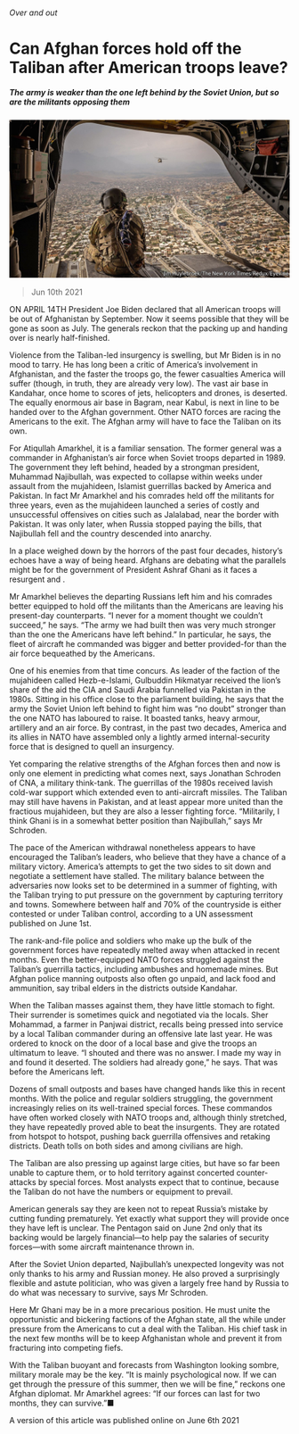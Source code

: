 ###### Over and out

# Can Afghan forces hold off the Taliban after American troops leave? 

##### The army is weaker than the one left behind by the Soviet Union, but so are the militants opposing them 

![image](images/20210612_asp001.jpg) 

> Jun 10th 2021 

ON APRIL 14TH President Joe Biden declared that all American troops will be out of Afghanistan by September. Now it seems possible that they will be gone as soon as July. The generals reckon that the packing up and handing over is nearly half-finished.

Violence from the Taliban-led insurgency is swelling, but Mr Biden is in no mood to tarry. He has long been a critic of America’s involvement in Afghanistan, and the faster the troops go, the fewer casualties America will suffer (though, in truth, they are already very low). The vast air base in Kandahar, once home to scores of jets, helicopters and drones, is deserted. The equally enormous air base in Bagram, near Kabul, is next in line to be handed over to the Afghan government. Other NATO forces are racing the Americans to the exit. The Afghan army will have to face the Taliban on its own.


For Atiqullah Amarkhel, it is a familiar sensation. The former general was a commander in Afghanistan’s air force when Soviet troops departed in 1989. The government they left behind, headed by a strongman president, Muhammad Najibullah, was expected to collapse within weeks under assault from the mujahideen, Islamist guerrillas backed by America and Pakistan. In fact Mr Amarkhel and his comrades held off the militants for three years, even as the mujahideen launched a series of costly and unsuccessful offensives on cities such as Jalalabad, near the border with Pakistan. It was only later, when Russia stopped paying the bills, that Najibullah fell and the country descended into anarchy.

In a place weighed down by the horrors of the past four decades, history’s echoes have a way of being heard. Afghans are debating what the parallels might be for the government of President Ashraf Ghani as it faces a resurgent and .


Mr Amarkhel believes the departing Russians left him and his comrades better equipped to hold off the militants than the Americans are leaving his present-day counterparts. “I never for a moment thought we couldn’t succeed,” he says. “The army we had built then was very much stronger than the one the Americans have left behind.” In particular, he says, the fleet of aircraft he commanded was bigger and better provided-for than the air force bequeathed by the Americans.

One of his enemies from that time concurs. As leader of the faction of the mujahideen called Hezb-e-Islami, Gulbuddin Hikmatyar received the lion’s share of the aid the CIA and Saudi Arabia funnelled via Pakistan in the 1980s. Sitting in his office close to the parliament building, he says that the army the Soviet Union left behind to fight him was “no doubt” stronger than the one NATO has laboured to raise. It boasted tanks, heavy armour, artillery and an air force. By contrast, in the past two decades, America and its allies in NATO have assembled only a lightly armed internal-security force that is designed to quell an insurgency.

Yet comparing the relative strengths of the Afghan forces then and now is only one element in predicting what comes next, says Jonathan Schroden of CNA, a military think-tank. The guerrillas of the 1980s received lavish cold-war support which extended even to anti-aircraft missiles. The Taliban may still have havens in Pakistan, and at least appear more united than the fractious mujahideen, but they are also a lesser fighting force. “Militarily, I think Ghani is in a somewhat better position than Najibullah,” says Mr Schroden.

The pace of the American withdrawal nonetheless appears to have encouraged the Taliban’s leaders, who believe that they have a chance of a military victory. America’s attempts to get the two sides to sit down and negotiate a settlement have stalled. The military balance between the adversaries now looks set to be determined in a summer of fighting, with the Taliban trying to put pressure on the government by capturing territory and towns. Somewhere between half and 70% of the countryside is either contested or under Taliban control, according to a UN assessment published on June 1st.

The rank-and-file police and soldiers who make up the bulk of the government forces have repeatedly melted away when attacked in recent months. Even the better-equipped NATO forces struggled against the Taliban’s guerrilla tactics, including ambushes and homemade mines. But Afghan police manning outposts also often go unpaid, and lack food and ammunition, say tribal elders in the districts outside Kandahar.

When the Taliban masses against them, they have little stomach to fight. Their surrender is sometimes quick and negotiated via the locals. Sher Mohammad, a farmer in Panjwai district, recalls being pressed into service by a local Taliban commander during an offensive late last year. He was ordered to knock on the door of a local base and give the troops an ultimatum to leave. “I shouted and there was no answer. I made my way in and found it deserted. The soldiers had already gone,” he says. That was before the Americans left.

Dozens of small outposts and bases have changed hands like this in recent months. With the police and regular soldiers struggling, the government increasingly relies on its well-trained special forces. These commandos have often worked closely with NATO troops and, although thinly stretched, they have repeatedly proved able to beat the insurgents. They are rotated from hotspot to hotspot, pushing back guerrilla offensives and retaking districts. Death tolls on both sides and among civilians are high.

The Taliban are also pressing up against large cities, but have so far been unable to capture them, or to hold territory against concerted counter-attacks by special forces. Most analysts expect that to continue, because the Taliban do not have the numbers or equipment to prevail.

American generals say they are keen not to repeat Russia’s mistake by cutting funding prematurely. Yet exactly what support they will provide once they have left is unclear. The Pentagon said on June 2nd only that its backing would be largely financial—to help pay the salaries of security forces—with some aircraft maintenance thrown in.

After the Soviet Union departed, Najibullah’s unexpected longevity was not only thanks to his army and Russian money. He also proved a surprisingly flexible and astute politician, who was given a largely free hand by Russia to do what was necessary to survive, says Mr Schroden.

Here Mr Ghani may be in a more precarious position. He must unite the opportunistic and bickering factions of the Afghan state, all the while under pressure from the Americans to cut a deal with the Taliban. His chief task in the next few months will be to keep Afghanistan whole and prevent it from fracturing into competing fiefs.

With the Taliban buoyant and forecasts from Washington looking sombre, military morale may be the key. “It is mainly psychological now. If we can get through the pressure of this summer, then we will be fine,” reckons one Afghan diplomat. Mr Amarkhel agrees: “If our forces can last for two months, they can survive.”■

A version of this article was published online on June 6th 2021

